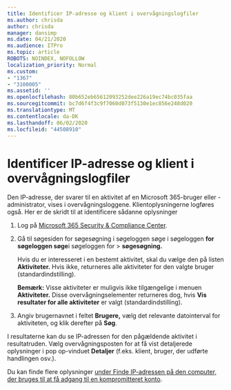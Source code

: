 ```yaml
---
title: Identificer IP-adresse og klient i overvågningslogfiler
ms.author: chrisda
author: chrisda
manager: dansimp
ms.date: 04/21/2020
ms.audience: ITPro
ms.topic: article
ROBOTS: NOINDEX, NOFOLLOW
localization_priority: Normal
ms.custom:
- "1367"
- "3100005"
ms.assetid: ''
ms.openlocfilehash: 80b652eb65612093252dee226a19ec74bc035faa
ms.sourcegitcommit: bc7d6f4f3c9f7060d073f5130e1ec856e248d020
ms.translationtype: MT
ms.contentlocale: da-DK
ms.lasthandoff: 06/02/2020
ms.locfileid: "44508910"
---
```

# <a name="identify-ip-address-and-client-in-audit-logs"></a>Identificer IP-adresse og klient i overvågningslogfiler

Den IP-adresse, der svarer til en aktivitet af en Microsoft 365-bruger eller -administrator, vises i overvågningsloggene. Klientoplysningerne logføres også. Her er de skridt til at identificere sådanne oplysninger

1. Log på [Microsoft 365 Security & Compliance Center](https://protection.office.com/).

2. Gå til søgesiden for søgesøgning i søgeloggen søge i søgeloggen **for søgeloggen søge**i søgeloggen for  >  **søgesøgning.**

   Hvis du er interesseret i en bestemt aktivitet, skal du vælge den på listen **Aktiviteter.** Hvis ikke, returneres alle aktiviteter for den valgte bruger (standardindstilling).

   **Bemærk:** Visse aktiviteter er muligvis ikke tilgængelige i menuen **Aktiviteter.** Disse overvågningselementer returneres dog, hvis **Vis resultater for alle aktiviteter** er valgt (standardindstilling).

3. Angiv brugernavnet i feltet **Brugere,** vælg det relevante datointerval for aktiviteten, og klik derefter på **Søg**.

I resultaterne kan du se IP-adressen for den pågældende aktivitet i resultatruden. Vælg overvågningsposten for at få vist detaljerede oplysninger i pop op-vinduet **Detaljer** (f.eks. klient, bruger, der udførte handlingen osv.).

Du kan finde flere oplysninger [under Finde IP-adressen på den computer, der bruges til at få adgang til en kompromitteret konto](https://docs.microsoft.com/microsoft-365/compliance/auditing-troubleshooting-scenarios#find-the-ip-address-of-the-computer-used-to-access-a-compromised-account).
